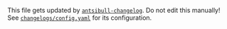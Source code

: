This file gets updated by [`antsibull-changelog`](https://ansible.readthedocs.io/projects/antsibull-changelog/changelogs/). Do not edit this manually! See [`changelogs/config.yaml`](./changelogs/config.yaml) for its configuration.
